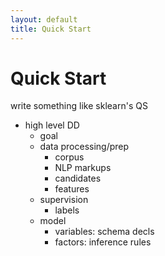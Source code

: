 ```yaml
---
layout: default
title: Quick Start
---
```


# Quick Start

<todo>
write something like sklearn's QS

- high level DD
    - goal
    - data processing/prep
        - corpus
        - NLP markups
        - candidates
        - features
    - supervision
        - labels
    - model
        - variables: schema decls
        - factors: inference rules

</todo>
